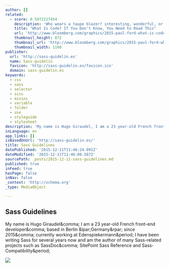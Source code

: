 ```yaml
---
author: []
related:
  - score: 0.5972227454
    description: 'Who wears a taupe blazer? interesting, wonderful, or disturbing way. A computer is a clock with benefits. They all work the same, doing second-grade math, one step at a time: Tick, take a number and put it in box one. Tick, take another number, put it in box two.'
    title: "What Is Code? If You Don't Know, You Need to Read This"
    url: 'http://www.bloomberg.com/graphics/2015-paul-ford-what-is-code/'
    thumbnail_height: 872
    thumbnail_url: 'http://www.bloomberg.com/graphics/2015-paul-ford-what-is-code/images/promo.jpg'
    thumbnail_width: 1160
publisher:
  url: 'http://sass-guidelin.es'
  name: Sass-guidelin
  favicon: 'http://sass-guidelin.es/favicon.ico'
  domain: sass-guidelin.es
keywords:
  - css
  - sass
  - selector
  - scss
  - mixins
  - variable
  - folder
  - use
  - styleguide
  - stylesheet
description: 'My name is Hugo Giraudel, I am a 23 year-old French front-end developer, based in Berlin (Germany) since 2015, currently working at Edenspiekermann. I have been writing Sass for several years now and am the author of many Sass-related projects such as SassDoc, SitePoint Sass Reference and Sass-Compatibility.'
inLanguage: en
app_links: []
isBasedOnUrl: 'http://sass-guidelin.es/'
title: Sass Guidelines
datePublished: '2015-12-11T11:46:24.091Z'
dateModified: '2015-12-11T11:46:00.587Z'
sourcePath: _posts/2015-12-11-sass-guidelines.md
published: true
inFeed: true
hasPage: false
inNav: false
_context: 'http://schema.org'
_type: MediaObject

---
```

<article style=""><h1>Sass Guidelines</h1><p>My name is Hugo Giraudel&amp;comma; I am a 23 year-old French front-end developer&amp;comma; based in Berlin &amp;lpar;Germany&amp;rpar; since 2015&amp;comma; currently working at Edenspiekermann&amp;period; I have been writing Sass for several years now and am the author of many Sass-related projects such as SassDoc&amp;comma; SitePoint Sass Reference and Sass-Compatibility&amp;period;</p><img src="http://sass-guidelin.es/assets/images/css-order-chart.png" /></article>
